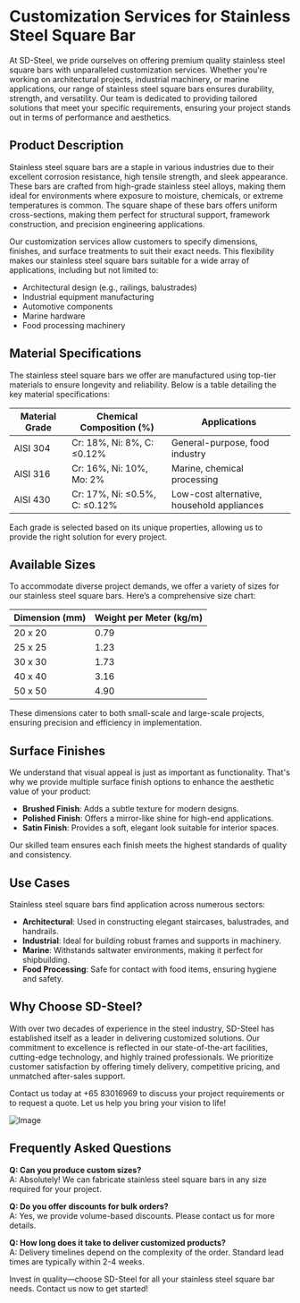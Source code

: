 # Customization Services for Stainless Steel Square Bar

At SD-Steel, we pride ourselves on offering premium quality stainless steel square bars with unparalleled customization services. Whether you're working on architectural projects, industrial machinery, or marine applications, our range of stainless steel square bars ensures durability, strength, and versatility. Our team is dedicated to providing tailored solutions that meet your specific requirements, ensuring your project stands out in terms of performance and aesthetics.

## Product Description

Stainless steel square bars are a staple in various industries due to their excellent corrosion resistance, high tensile strength, and sleek appearance. These bars are crafted from high-grade stainless steel alloys, making them ideal for environments where exposure to moisture, chemicals, or extreme temperatures is common. The square shape of these bars offers uniform cross-sections, making them perfect for structural support, framework construction, and precision engineering applications.

Our customization services allow customers to specify dimensions, finishes, and surface treatments to suit their exact needs. This flexibility makes our stainless steel square bars suitable for a wide array of applications, including but not limited to:

- Architectural design (e.g., railings, balustrades)
- Industrial equipment manufacturing
- Automotive components
- Marine hardware
- Food processing machinery

## Material Specifications

The stainless steel square bars we offer are manufactured using top-tier materials to ensure longevity and reliability. Below is a table detailing the key material specifications:

| **Material Grade** | **Chemical Composition (%)** | **Applications**                  |
|--------------------|-----------------------------|-----------------------------------|
| AISI 304          | Cr: 18%, Ni: 8%, C: ≤0.12%   | General-purpose, food industry    |
| AISI 316          | Cr: 16%, Ni: 10%, Mo: 2%     | Marine, chemical processing       |
| AISI 430          | Cr: 17%, Ni: ≤0.5%, C: ≤0.12%| Low-cost alternative, household appliances |

Each grade is selected based on its unique properties, allowing us to provide the right solution for every project.

## Available Sizes

To accommodate diverse project demands, we offer a variety of sizes for our stainless steel square bars. Here’s a comprehensive size chart:

| **Dimension (mm)** | **Weight per Meter (kg/m)** |
|--------------------|-----------------------------|
| 20 x 20            | 0.79                        |
| 25 x 25            | 1.23                        |
| 30 x 30            | 1.73                        |
| 40 x 40            | 3.16                        |
| 50 x 50            | 4.90                        |

These dimensions cater to both small-scale and large-scale projects, ensuring precision and efficiency in implementation.

## Surface Finishes

We understand that visual appeal is just as important as functionality. That's why we provide multiple surface finish options to enhance the aesthetic value of your product:

- **Brushed Finish**: Adds a subtle texture for modern designs.
- **Polished Finish**: Offers a mirror-like shine for high-end applications.
- **Satin Finish**: Provides a soft, elegant look suitable for interior spaces.

Our skilled team ensures each finish meets the highest standards of quality and consistency.

## Use Cases

Stainless steel square bars find application across numerous sectors:

- **Architectural**: Used in constructing elegant staircases, balustrades, and handrails.
- **Industrial**: Ideal for building robust frames and supports in machinery.
- **Marine**: Withstands saltwater environments, making it perfect for shipbuilding.
- **Food Processing**: Safe for contact with food items, ensuring hygiene and safety.

## Why Choose SD-Steel?

With over two decades of experience in the steel industry, SD-Steel has established itself as a leader in delivering customized solutions. Our commitment to excellence is reflected in our state-of-the-art facilities, cutting-edge technology, and highly trained professionals. We prioritize customer satisfaction by offering timely delivery, competitive pricing, and unmatched after-sales support.

Contact us today at +65 83016969 to discuss your project requirements or to request a quote. Let us help you bring your vision to life!

![Image](https://github.com/user-attachments/assets/2567258e-e124-4816-932d-1809bd27ef0b)

## Frequently Asked Questions

**Q: Can you produce custom sizes?**  
A: Absolutely! We can fabricate stainless steel square bars in any size required for your project.

**Q: Do you offer discounts for bulk orders?**  
A: Yes, we provide volume-based discounts. Please contact us for more details.

**Q: How long does it take to deliver customized products?**  
A: Delivery timelines depend on the complexity of the order. Standard lead times are typically within 2-4 weeks.

Invest in quality—choose SD-Steel for all your stainless steel square bar needs. Contact us now to get started!